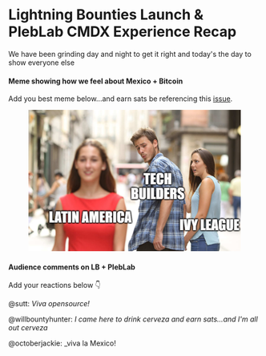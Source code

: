 # Lightning Bounties Launch & PlebLab CMDX Experience Recap

We have been grinding day and night to get it right and today's the day to show everyone else

#### Meme showing how we feel about Mexico + Bitcoin

Add you best meme below...and earn sats be referencing this [issue](https://github.com/MIT-Bitcoin-2024/demo-gitbook-blog/issues/1).

<figure><img src=".gitbook/assets/lb-bf.png" alt=""><figcaption></figcaption></figure>

#### Audience comments on LB + PlebLab

Add your reactions below 👇

@sutt: _Viva opensource!_

@willbountyhunter: _I came here to drink cerveza and earn sats...and I'm all out cerveza_

@octoberjackie: _viva la Mexico!
